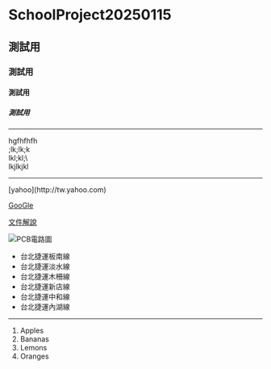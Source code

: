 # SchoolProject20250115
## 測試用
### 測試用
#### 測試用
##### 測試用

<hr>
<ul>
   
   </ul> hgfhfhfh<br>
   ;lk;lk;k<br>
   lkl;kl;\<br>
   lkjlkjkl<br>
<hr>
[yahoo](http://tw.yahoo.com)
      
[GooGle](http://www.google.com)

[文件解說](doc/index.html)

![PCB電路圖](pic/PCB電路圖.jpg)</a>

<ul type="disk">
<li>台北捷運板南線</li>
<li>台北捷運淡水線</li>
<li>台北捷運木柵線</li>
<li>台北捷運新店線</li>
<li>台北捷運中和線</li>
<li>台北捷運內湖線</li>
</ul>

<hr>
<ol type="1">
<li>Apples</li>
<li>Bananas</li>
<li>Lemons</li>
<li>Oranges</li>
</ol>


